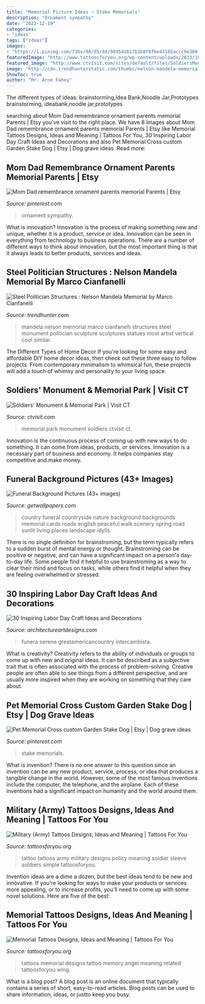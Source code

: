 ```yaml
---
title: "Memorial Picture Ideas ~ Stake Memorials"
description: "Ornament sympathy"
date: "2022-12-19"
categories:
- "ideas"
tags: ["ideas"]
images:
- "https://i.pinimg.com/736x/98/d5/4d/98d54d617b1b8f0f6e43165accc9e380.jpg"
featuredImage: "http://www.tattoosforyou.org/wp-content/uploads/2013/10/US-Army-Tattoo-Designs-769x1024.jpg"
featured_image: "http://www.ctvisit.com/sites/default/files/SoldiersMonument.jpg"
image: "http://cdn.trendhunterstatic.com/thumbs/nelson-mandela-memorial-by-marco-cianfanelli.jpeg"
ShowToc: true
author: "Mr. Arne Fahey"
---
```



The different types of ideas: brainstorming,Idea Bank,Noodle Jar,Prototypes
brainstorming, ideabank,noodle jar,prototypes

	

		
searching about Mom Dad remembrance ornament parents memorial Parents | Etsy you've visit to the right place. We have 8 Images about Mom Dad remembrance ornament parents memorial Parents | Etsy like Memorial Tattoos Designs, Ideas and Meaning | Tattoos For You, 30 Inspiring Labor Day Craft Ideas and Decorations and also Pet Memorial Cross custom Garden Stake Dog | Etsy | Dog grave ideas. Read more:
		
    
## Mom Dad Remembrance Ornament Parents Memorial Parents | Etsy

<img loading=lazy src="https://i.pinimg.com/736x/c0/1a/9f/c01a9ff75de34aef5a6aa33cbf1c4e71.jpg" onerror="this.onerror=null;this.src='https://tse1.mm.bing.net/th?id=OIP.t71nEMNHEY15fANRKF1BcgHaJ3&amp;pid=15.1';" alt="Mom Dad remembrance ornament parents memorial Parents | Etsy">

_Source: pinterest.com_

>ornament sympathy. 

	

What is innovation?
Innovation is the process of making something new and unique, whether it is a product, service or idea. Innovation can be seen in everything from technology to business operations. There are a number of different ways to think about innovation, but the most important thing is that it always leads to better products, services and ideas.

    
## Steel Politician Structures : Nelson Mandela Memorial By Marco Cianfanelli

<img loading=lazy src="http://cdn.trendhunterstatic.com/thumbs/nelson-mandela-memorial-by-marco-cianfanelli.jpeg" onerror="this.onerror=null;this.src='https://tse4.mm.bing.net/th?id=OIP.AlTJaVlDRD_NPRSlVedBVAHaFx&amp;pid=15.1';" alt="Steel Politician Structures : Nelson Mandela Memorial by Marco Cianfanelli">

_Source: trendhunter.com_

>mandela nelson memorial marco cianfanelli structures steel monument politician sculpture sculptures statues most artist vertical cool similar. 

	

The Different Types of Home Decor
If you're looking for some easy and affordable DIY home decor ideas, then check out these three easy to follow projects. From contemporary minimalism to whimsical fun, these projects will add a touch of whimsy and personality to your living space.

    
## Soldiers&#039; Monument &amp; Memorial Park | Visit CT

<img loading=lazy src="http://www.ctvisit.com/sites/default/files/SoldiersMonument.jpg" onerror="this.onerror=null;this.src='https://tse4.mm.bing.net/th?id=OIP.V46DZITE26Ioc3_52H07TAHaJ4&amp;pid=15.1';" alt="Soldiers&#039; Monument &amp; Memorial Park | Visit CT">

_Source: ctvisit.com_

>memorial park monument soldiers ctvisit ct. 

	

Innovation is the continuous process of coming up with new ways to do something. It can come from ideas, products, or services. Innovation is a necessary part of business and economy. It helps companies stay competitive and make money.

    
## Funeral Background Pictures (43+ Images)

<img loading=lazy src="http://getwallpapers.com/wallpaper/full/b/3/0/289971.jpg" onerror="this.onerror=null;this.src='https://tse4.mm.bing.net/th?id=OIP.CoxCHxwMaL9J88esSyHY6wHaLG&amp;pid=15.1';" alt="Funeral Background Pictures (43+ images)">

_Source: getwallpapers.com_

>country funeral countryside nature background backgrounds memorial cards roads english peaceful walk scenery spring road sunlit living places landscape idylls. 

	

There is no single definition for brainstroming, but the term typically refers to a sudden burst of mental energy or thought. Brainstroming can be positive or negative, and can have a significant impact on a person's day-to-day life. Some people find it helpful to use brainstroming as a way to clear their mind and focus on tasks, while others find it helpful when they are feeling overwhelmed or stressed.

    
## 30 Inspiring Labor Day Craft Ideas And Decorations

<img loading=lazy src="https://www.architectureartdesigns.com/wp-content/uploads/2013/08/441-600x450.jpg" onerror="this.onerror=null;this.src='https://tse2.mm.bing.net/th?id=OIP.skorl5np3prT7x9tbzCyzwHaFj&amp;pid=15.1';" alt="30 Inspiring Labor Day Craft Ideas and Decorations">

_Source: architectureartdesigns.com_

>funera serene greatamericancountry intercambista. 

	

What is creativity?
Creativity refers to the ability of individuals or groups to come up with new and original ideas. It can be described as a subjective trait that is often associated with the process of problem-solving. Creative people are often able to see things from a different perspective, and are usually more inspired when they are working on something that they care about.

    
## Pet Memorial Cross Custom Garden Stake Dog | Etsy | Dog Grave Ideas

<img loading=lazy src="https://i.pinimg.com/736x/98/d5/4d/98d54d617b1b8f0f6e43165accc9e380.jpg" onerror="this.onerror=null;this.src='https://tse4.mm.bing.net/th?id=OIP.34tiOEEMCGFyzMs4C3R8bgHaJ3&amp;pid=15.1';" alt="Pet Memorial Cross custom Garden Stake Dog | Etsy | Dog grave ideas">

_Source: pinterest.com_

>stake memorials. 

	

What is invention?
There is no one answer to this question since an invention can be any new product, service, process, or idea that produces a tangible change in the world. However, some of the most famous inventions include the computer, the telephone, and the airplane. Each of these inventions had a significant impact on humanity and the world around them.

    
## Military (Army) Tattoos Designs, Ideas And Meaning | Tattoos For You

<img loading=lazy src="http://www.tattoosforyou.org/wp-content/uploads/2013/10/US-Army-Tattoo-Designs-769x1024.jpg" onerror="this.onerror=null;this.src='https://tse4.mm.bing.net/th?id=OIP.knRZP6WWleOpMJ7XZMFIagHaJ3&amp;pid=15.1';" alt="Military (Army) Tattoos Designs, Ideas and Meaning | Tattoos For You">

_Source: tattoosforyou.org_

>tattoo tattoos army military designs policy meaning soldier sleeve soldiers simple tattoosforyou. 

	

Invention ideas are a dime a dozen, but the best ideas tend to be new and innovative. If you're looking for ways to make your products or services more appealing, or to increase profits, you'll need to come up with some novel solutions. Here are five of the best: 

    
## Memorial Tattoos Designs, Ideas And Meaning | Tattoos For You

<img loading=lazy src="http://www.tattoosforyou.org/wp-content/uploads/2013/09/Memorial-Tattoos-Designs-767x1024.jpg" onerror="this.onerror=null;this.src='https://tse4.mm.bing.net/th?id=OIP.6kUeUuAMQVLmmGn0iJsspwHaJ4&amp;pid=15.1';" alt="Memorial Tattoos Designs, Ideas and Meaning | Tattoos For You">

_Source: tattoosforyou.org_

>tattoos memorial designs tattoo memory angel meaning related tattoosforyou wing. 

	

What is a blog post?
A blog post is an online document that typically contains a series of short, easy-to-read articles. Blog posts can be used to share information, ideas, or justto keep you busy.


